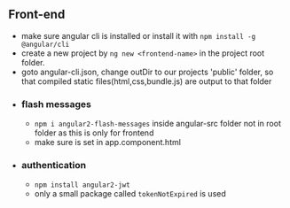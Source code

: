 
## Front-end
- make sure angular cli is installed or install it with ```npm install -g @angular/cli```
- create a new project by ```ng new <frontend-name>``` in the project root folder.
- goto angular-cli.json, change outDir to our projects 'public' folder, so that compiled static files(html,css,bundle.js) are output to that folder
- ### flash messages
    - ```npm i angular2-flash-messages``` inside angular-src folder not in root folder as this is only for frontend
    - make sure <flash-messages> is set in app.component.html
- ### authentication
    - ```npm install angular2-jwt```
    - only a small package called ``tokenNotExpired`` is used

